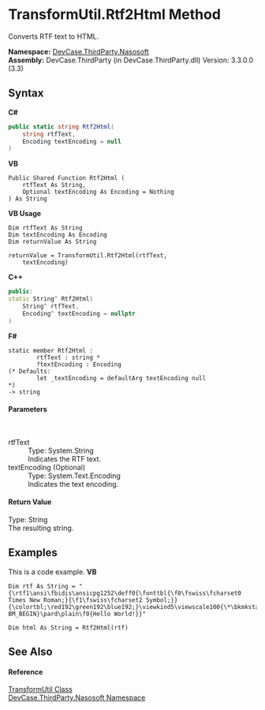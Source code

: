 # TransformUtil.Rtf2Html Method 
 

Converts RTF text to HTML.

**Namespace:**&nbsp;<a href="N_DevCase_ThirdParty_Nasosoft">DevCase.ThirdParty.Nasosoft</a><br />**Assembly:**&nbsp;DevCase.ThirdParty (in DevCase.ThirdParty.dll) Version: 3.3.0.0 (3.3)

## Syntax

**C#**<br />
``` C#
public static string Rtf2Html(
	string rtfText,
	Encoding textEncoding = null
)
```

**VB**<br />
``` VB
Public Shared Function Rtf2Html ( 
	rtfText As String,
	Optional textEncoding As Encoding = Nothing
) As String
```

**VB Usage**<br />
``` VB Usage
Dim rtfText As String
Dim textEncoding As Encoding
Dim returnValue As String

returnValue = TransformUtil.Rtf2Html(rtfText, 
	textEncoding)
```

**C++**<br />
``` C++
public:
static String^ Rtf2Html(
	String^ rtfText, 
	Encoding^ textEncoding = nullptr
)
```

**F#**<br />
``` F#
static member Rtf2Html : 
        rtfText : string * 
        ?textEncoding : Encoding 
(* Defaults:
        let _textEncoding = defaultArg textEncoding null
*)
-> string 

```


#### Parameters
&nbsp;<dl><dt>rtfText</dt><dd>Type: System.String<br />Indicates the RTF text.</dd><dt>textEncoding (Optional)</dt><dd>Type: System.Text.Encoding<br />Indicates the text encoding.</dd></dl>

#### Return Value
Type: String<br />The resulting string.

## Examples
This is a code example. 
**VB**<br />
``` VB
Dim rtf As String = "{\rtf1\ansi\fbidis\ansicpg1252\deff0{\fonttbl{\f0\fswiss\fcharset0 Times New Roman;}{\f1\fswiss\fcharset2 Symbol;}}{\colortbl;\red192\green192\blue192;}\viewkind5\viewscale100{\*\bkmkstart BM_BEGIN}\pard\plain\f0{Hello World!}}"

Dim html As String = Rtf2Html(rtf)
```


## See Also


#### Reference
<a href="T_DevCase_ThirdParty_Nasosoft_TransformUtil">TransformUtil Class</a><br /><a href="N_DevCase_ThirdParty_Nasosoft">DevCase.ThirdParty.Nasosoft Namespace</a><br />